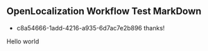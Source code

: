 ## OpenLocalization Workflow Test MarkDown
* c8a54666-1add-4216-a935-6d7ac7e2b896 
thanks!

Hello world